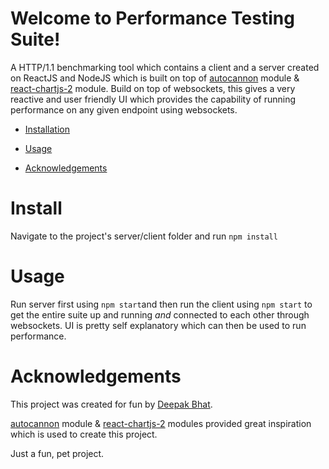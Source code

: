 # Welcome to Performance Testing Suite!

A HTTP/1.1 benchmarking tool which contains a client and a server created on ReactJS and NodeJS which is built on top of [autocannon](https://github.com/mcollina/autocannon) module & [react-chartjs-2](https://github.com/jerairrest/react-chartjs-2) module.
Build on top of websockets, this gives a very reactive and user friendly UI which provides the capability of running performance on any given endpoint using websockets.

* [Installation](#install)

* [Usage](#usage)

* [Acknowledgements](#acknowledgements)

# Install

Navigate to the project's server/client folder and run ```npm install```

# Usage

Run server first using ``` npm start ```and then run the client using ```npm start``` to get the entire suite up and running *and* connected to each other through websockets.
UI is pretty self explanatory which can then be used to run performance. 


# Acknowledgements

This project was created for fun by [Deepak Bhat](https://github.com/dbhat6).

[autocannon](https://github.com/mcollina/autocannon) module & [react-chartjs-2](https://github.com/jerairrest/react-chartjs-2) modules provided great inspiration which is used to create this project.

Just a fun, pet project.
